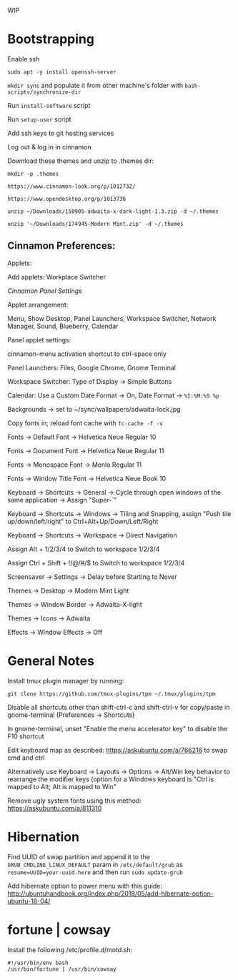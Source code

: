 WIP

# Bootstrapping

Enable ssh

`sudo apt -y install openssh-server`

`mkdir sync` and populate it from other machine's folder with `bash-scripts/synchronize-dir`

Run `install-software` script

Run `setup-user` script

Add ssh keys to git hosting services

Log out & log in in cinnamon

Download these themes and unzip to .themes dir:

`mkdir -p .themes`

`https://www.cinnamon-look.org/p/1012732/`

`https://www.opendesktop.org/p/1013736`

`unzip ~/Downloads/150905-adwaita-x-dark-light-1.3.zip -d ~/.themes`

`unzip '~/Downloads/174945-Modern Mint.zip' -d ~/.themes`

## Cinnamon Preferences:

Applets:

Add applets: Workplace Switcher

*Cinnamon Panel Settings*

Applet arrangement:

Menu, Show Desktop, Panel Launchers, Workspace Switcher, Network Manager, Sound, Blueberry, Calendar

Panel applet settings:

cinnamon-menu activation shortcut to ctrl-space only

Panel Launchers: Files, Google Chrome, Gnome Terminal

Workspace Switcher: Type of Display -> Simple Buttons

Calendar: Use a Custom Date Format -> On, Date Format -> `%I:%M:%S %p`

Backgrounds -> set to ~/sync/wallpapers/adwaita-lock.jpg

Copy fonts in; reload font cache with `fc-cache -f -v`

Fonts -> Default Font -> Helvetica Neue Regular 10

Fonts -> Document Font -> Helvetica Neue Regular 11

Fonts -> Monospace Font -> Menlo Regular 11

Fonts -> Window Title Font -> Helvetica Neue Book 10

Keyboard -> Shortcuts -> General -> Cycle through open windows of the same application -> Assign "Super-`"

Keyboard -> Shortcuts -> Windows -> Tiling and Snapping, assign "Push tile up/down/left/right" to Ctrl+Alt+Up/Down/Left/Right

Keyboard -> Shortcuts -> Workspace -> Direct Navigation

Assign Alt + 1/2/3/4 to Switch to workspace 1/2/3/4

Assign Ctrl + Shift + !/@/#/$ to Switch to workspace 1/2/3/4

Screensaver -> Settings -> Delay before Starting to Never

Themes -> Desktop -> Modern Mint Light

Themes -> Window Border -> Adwaita-X-light

Themes -> Icons -> Adwaita

Effects -> Window Effects -> Off

# General Notes

Install tmux plugin manager by running:

`git clone https://github.com/tmux-plugins/tpm ~/.tmux/plugins/tpm`

Disable all shortcuts other than shift-ctrl-c and shift-ctrl-v for copy/paste in gnome-terminal (Preferences -> Shortcuts)

In gnome-terminal, unset "Enable the menu accelerator key" to disable the F10 shortcut

Edit keyboard map as described: https://askubuntu.com/a/766216 to swap cmd and ctrl

Alternatively use Keyboard -> Layouts -> Options -> Alt/Win key behavior to rearrange the modifier keys (option for a Windows keyboard is "Ctrl is mapped to Alt; Alt is mapped to Win"

Remove ugly system fonts using this method: https://askubuntu.com/a/811310

# Hibernation

Find UUID of swap partition and append it to the `GRUB_CMDLINE_LINUX_DEFAULT` param in `/etc/default/grub` as `resume=UUID=your-uuid-here` and then run `sudo update-grub`

Add hibernate option to power menu with this guide: http://ubuntuhandbook.org/index.php/2018/05/add-hibernate-option-ubuntu-18-04/

# fortune | cowsay

Install the following /etc/profile.d/motd.sh:

```
#!/usr/bin/env bash
/usr/bin/fortune | /usr/bin/cowsay
```
